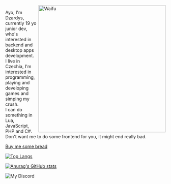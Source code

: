 <img align="right" alt="Waifu" width="400" src="https://c.tenor.com/l7PZ-vCq4FsAAAAC/rias-gremory-highschool-dxd.gif">

Ayo, I'm Dzardys, currently 19 yo junior dev, who's interested in backend and desktop apps development.<br>
I live in Czechia, I'm interested in programming, playing and developing games and simping my crush.<br>
I can do something in Lua, JavaScript, PHP and C#. Don't want me to do some frontend for you, it might end really bad.<br>
                                                                                                      
<a href="https://paypal.me/dzardysdev" target="blank">Buy me some bread</a>
<br>
                                                                                                      
[![Top Langs](https://github-readme-stats.vercel.app/api/top-langs/?username=Dzardys&layout=compact)](https://github.com/anuraghazra/github-readme-stats)

[![Anurag's GitHub stats](https://github-readme-stats.vercel.app/api?username=Dzardys&theme=dark)](https://github.com/anuraghazra/github-readme-stats)

![My Discord](https://discord-readme-badge.vercel.app/api?id=523468146183634971)
